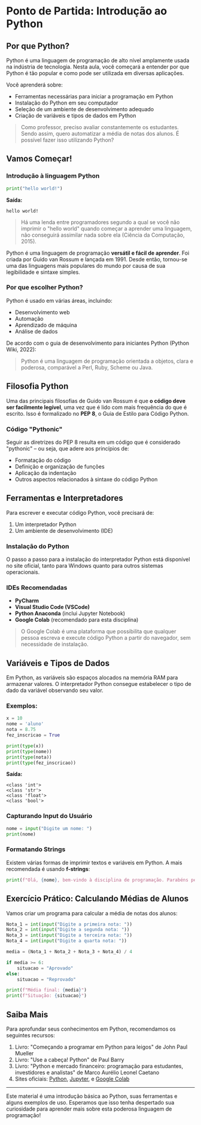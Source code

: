 # Ponto de Partida: Introdução ao Python

## Por que Python?

Python é uma linguagem de programação de alto nível amplamente usada na indústria de tecnologia. Nesta aula, você começará a entender por que Python é tão popular e como pode ser utilizada em diversas aplicações.

Você aprenderá sobre:
- Ferramentas necessárias para iniciar a programação em Python
- Instalação do Python em seu computador
- Seleção de um ambiente de desenvolvimento adequado
- Criação de variáveis e tipos de dados em Python

> Como professor, preciso avaliar constantemente os estudantes. Sendo assim, quero automatizar a média de notas dos alunos. É possível fazer isso utilizando Python?

## Vamos Começar!

### Introdução à linguagem Python

```python
print("hello world!")
```

**Saída:**
```
hello world!
```

> Há uma lenda entre programadores segundo a qual se você não imprimir o "hello world" quando começar a aprender uma linguagem, não conseguirá assimilar nada sobre ela (Ciência da Computação, 2015).

Python é uma linguagem de programação **versátil e fácil de aprender**. Foi criada por Guido van Rossum e lançada em 1991. Desde então, tornou-se uma das linguagens mais populares do mundo por causa de sua legibilidade e sintaxe simples.

### Por que escolher Python?

Python é usado em várias áreas, incluindo:
- Desenvolvimento web
- Automação
- Aprendizado de máquina
- Análise de dados

De acordo com o guia de desenvolvimento para iniciantes Python (Python Wiki, 2022):

> Python é uma linguagem de programação orientada a objetos, clara e poderosa, comparável a Perl, Ruby, Scheme ou Java.

## Filosofia Python

Uma das principais filosofias de Guido van Rossum é que **o código deve ser facilmente legível**, uma vez que é lido com mais frequência do que é escrito. Isso é formalizado no **PEP 8**, o Guia de Estilo para Código Python.

### Código "Pythonic"

Seguir as diretrizes do PEP 8 resulta em um código que é considerado "pythonic" – ou seja, que adere aos princípios de:
- Formatação do código
- Definição e organização de funções
- Aplicação da indentação
- Outros aspectos relacionados à sintaxe do código Python

## Ferramentas e Interpretadores

Para escrever e executar código Python, você precisará de:

1. Um interpretador Python
2. Um ambiente de desenvolvimento (IDE)

### Instalação do Python

O passo a passo para a instalação do interpretador Python está disponível no site oficial, tanto para Windows quanto para outros sistemas operacionais.

### IDEs Recomendadas

- **PyCharm**
- **Visual Studio Code (VSCode)**
- **Python Anaconda** (inclui Jupyter Notebook)
- **Google Colab** (recomendado para esta disciplina)

> O Google Colab é uma plataforma que possibilita que qualquer pessoa escreva e execute código Python a partir do navegador, sem necessidade de instalação.

## Variáveis e Tipos de Dados

Em Python, as variáveis são espaços alocados na memória RAM para armazenar valores. O interpretador Python consegue estabelecer o tipo de dado da variável observando seu valor.

### Exemplos:

```python
x = 10
nome = 'aluno'
nota = 8.75
fez_inscricao = True

print(type(x))
print(type(nome))
print(type(nota))
print(type(fez_inscricao))
```

**Saída:**
```
<class 'int'>
<class 'str'>
<class 'float'>
<class 'bool'>
```

### Capturando Input do Usuário

```python
nome = input("Digite um nome: ")
print(nome)
```

### Formatando Strings

Existem várias formas de imprimir textos e variáveis em Python. A mais recomendada é usando **f-strings**:

```python
print(f"Olá, {nome}, bem-vindo à disciplina de programação. Parabéns pelo seu primeiro hello world")
```

## Exercício Prático: Calculando Médias de Alunos

Vamos criar um programa para calcular a média de notas dos alunos:

```python
Nota_1 = int(input("Digite a primeira nota: "))
Nota_2 = int(input("Digite a segunda nota: "))
Nota_3 = int(input("Digite a terceira nota: "))
Nota_4 = int(input("Digite a quarta nota: "))

media = (Nota_1 + Nota_2 + Nota_3 + Nota_4) / 4

if media >= 6:
    situacao = "Aprovado"
else:
    situacao = "Reprovado"

print(f"Média final: {media}")
print(f"Situação: {situacao}")
```

## Saiba Mais

Para aprofundar seus conhecimentos em Python, recomendamos os seguintes recursos:

1. Livro: "Começando a programar em Python para leigos" de John Paul Mueller
2. Livro: "Use a cabeça! Python" de Paul Barry
3. Livro: "Python e mercado financeiro: programação para estudantes, investidores e analistas" de Marco Aurélio Leonel Caetano
4. Sites oficiais: [Python](https://www.python.org/), [Jupyter](https://jupyter.org/), e [Google Colab](https://colab.research.google.com/)

---

Este material é uma introdução básica ao Python, suas ferramentas e alguns exemplos de uso. Esperamos que isso tenha despertado sua curiosidade para aprender mais sobre esta poderosa linguagem de programação!